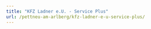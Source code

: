 ```yaml
---
title: "KFZ Ladner e.U. - Service Plus"
url: /pettneu-am-arlberg/kfz-ladner-e-u-service-plus/
---
```

